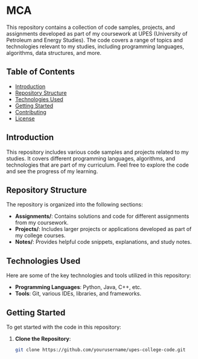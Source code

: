 # MCA
This repository contains a collection of code samples, projects, and assignments developed as part of my coursework at UPES (University of Petroleum and Energy Studies). The code covers a range of topics and technologies relevant to my studies, including programming languages, algorithms, data structures, and more.

## Table of Contents

- [Introduction](#introduction)
- [Repository Structure](#repository-structure)
- [Technologies Used](#technologies-used)
- [Getting Started](#getting-started)
- [Contributing](#contributing)
- [License](#license)

## Introduction

This repository includes various code samples and projects related to my studies. It covers different programming languages, algorithms, and technologies that are part of my curriculum. Feel free to explore the code and see the progress of my learning.

## Repository Structure

The repository is organized into the following sections:

- **Assignments/**: Contains solutions and code for different assignments from my coursework.
- **Projects/**: Includes larger projects or applications developed as part of my college courses.
- **Notes/**: Provides helpful code snippets, explanations, and study notes.

## Technologies Used

Here are some of the key technologies and tools utilized in this repository:

- **Programming Languages**: Python, Java, C++, etc.
- **Tools**: Git, various IDEs, libraries, and frameworks.

## Getting Started

To get started with the code in this repository:

1. **Clone the Repository**:
   ```bash
   git clone https://github.com/yourusername/upes-college-code.git
